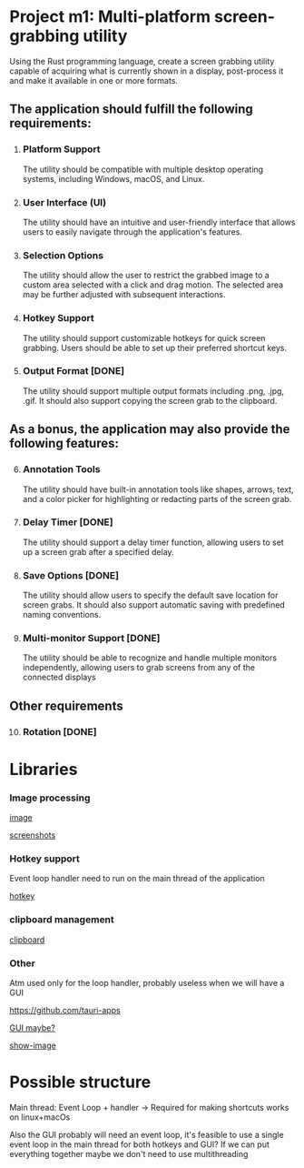 # Project m1: Multi-platform screen-grabbing utility
Using the Rust programming language, create a screen grabbing utility capable of
acquiring what is currently shown in a display, post-process it and make it available
in one or more formats.
## The application should fulfill the following requirements:
1. ### Platform Support
   The utility should be compatible with multiple desktop operating systems, including Windows, macOS, and Linux.
2. ### User Interface (UI)
    The utility should have an intuitive and user-friendly interface that allows users to easily navigate through the application's features.
3. ### Selection Options
    The utility should allow the user to restrict the grabbed image to a custom area selected with a click and drag motion. The selected area may be further adjusted with subsequent interactions.
4. ### Hotkey Support 
   The utility should support customizable hotkeys for quick screen grabbing. Users should be able to set up their preferred shortcut keys.
5. ### Output Format [DONE]
   The utility should support multiple output formats including .png, .jpg, .gif. It should also support copying the screen grab to the clipboard. 
## As a bonus, the application may also provide the following features:
6. ### Annotation Tools
    The utility should have built-in annotation tools like shapes, arrows, text, and a color picker for highlighting or redacting parts of the screen grab.
7. ### Delay Timer [DONE]
    The utility should support a delay timer function, allowing users to set up a screen grab after a specified delay.
8. ### Save Options [DONE]
    The utility should allow users to specify the default save location for screen grabs. It should also support automatic saving with predefined naming conventions.
9. ### Multi-monitor Support [DONE]
    The utility should be able to recognize and handle multiple monitors independently, allowing users to grab screens from any of the connected displays
## Other requirements
10. ### Rotation [DONE]

# Libraries
### Image processing

[image](https://crates.io/crates/image)

[screenshots](https://crates.io/crates/screenshots)

### Hotkey support

Event loop handler need to run on the main thread of the application

[hotkey](https://docs.rs/global-hotkey/0.2.3/global_hotkey/)

### clipboard management

[clipboard](https://docs.rs/arboard/latest/arboard/)

### Other

Atm used only for the loop handler, probably useless when we will have a GUI

https://github.com/tauri-apps

[GUI maybe?](https://crates.io/crates/tauri)

[show-image](https://crates.io/crates/show-image)

# Possible structure
Main thread: Event Loop + handler -> Required for making shortcuts works on linux+macOs

Also the GUI probably will need an event loop, it's feasible to use a single event loop in the main thread for both hotkeys and GUI?
If we can put everything together maybe we don't need to use multithreading
